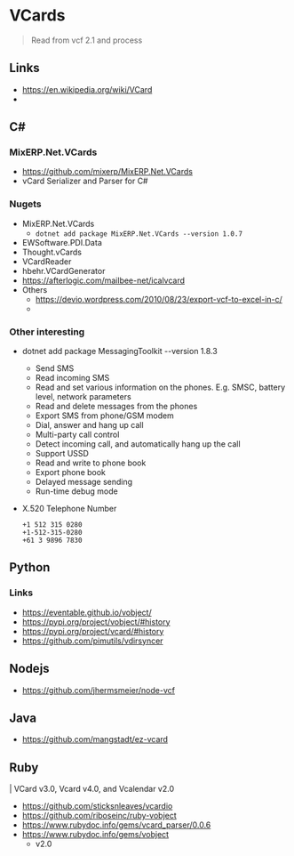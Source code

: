 # VCards
> Read from vcf 2.1 and process

## Links
- https://en.wikipedia.org/wiki/VCard
-


## C#

### MixERP.Net.VCards
- https://github.com/mixerp/MixERP.Net.VCards
- vCard Serializer and Parser for C#

### Nugets
- MixERP.Net.VCards
	- `dotnet add package MixERP.Net.VCards --version 1.0.7`
- EWSoftware.PDI.Data
- Thought.vCards
- VCardReader
- hbehr.VCardGenerator
- https://afterlogic.com/mailbee-net/icalvcard
- Others
	- https://devio.wordpress.com/2010/08/23/export-vcf-to-excel-in-c/
	-



### Other interesting
- dotnet add package MessagingToolkit --version 1.8.3
	- Send SMS
	- Read incoming SMS
	- Read and set various information on the phones. E.g. SMSC, battery level, network parameters
	- Read and delete messages from the phones
	- Export SMS from phone/GSM modem
	- Dial, answer and hang up call
	- Multi-party call control
	- Detect incoming call, and automatically hang up the call
	- Support USSD
	- Read and write to phone book
	- Export phone book
	- Delayed message sending
	- Run-time debug mode


- X.520 Telephone Number
	```
	+1 512 315 0280
	+1-512-315-0280
	+61 3 9896 7830
	```


## Python

### Links
- https://eventable.github.io/vobject/
- https://pypi.org/project/vobject/#history
- https://pypi.org/project/vcard/#history
- https://github.com/pimutils/vdirsyncer

## Nodejs
- https://github.com/jhermsmeier/node-vcf


## Java
- https://github.com/mangstadt/ez-vcard

## Ruby
| VCard v3.0, Vcard v4.0, and Vcalendar v2.0
- https://github.com/sticksnleaves/vcardio
- https://github.com/riboseinc/ruby-vobject
- https://www.rubydoc.info/gems/vcard_parser/0.0.6
- https://www.rubydoc.info/gems/vobject
	- v2.0
